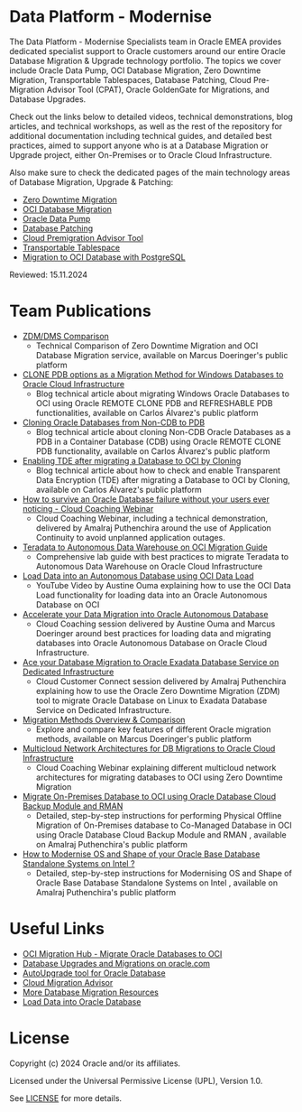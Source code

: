 # Data Platform - Modernise
 
The Data Platform - Modernise Specialists team in Oracle EMEA provides dedicated specialist support to Oracle customers around our entire Oracle Database Migration & Upgrade technology portfolio. The topics we cover include Oracle Data Pump, OCI Database Migration, Zero Downtime Migration, Transportable Tablespaces, Database Patching, Cloud Pre-Migration Advisor Tool (CPAT), Oracle GoldenGate for Migrations, and Database Upgrades.

Check out the links below to detailed videos, technical demonstrations, blog articles, and technical workshops, as well as the rest of the repository for additional documentation including technical guides, and detailed best practices, aimed to support anyone who is at a Database Migration or Upgrade project, either On-Premises or to Oracle Cloud Infrastructure.

Also make sure to check the dedicated pages of the main technology areas of Database Migration, Upgrade & Patching:

* [Zero Downtime Migration](https://github.com/oracle-devrel/technology-engineering/tree/main/data-platform/modernise/zero-downtime-migration)
* [OCI Database Migration](https://github.com/oracle-devrel/technology-engineering/tree/main/data-platform/modernise/oci-database-migration)
* [Oracle Data Pump](https://github.com/oracle-devrel/technology-engineering/tree/main/data-platform/modernise/data-pump)
* [Database Patching](https://github.com/oracle-devrel/technology-engineering/tree/main/data-platform/modernise/database-patching)
* [Cloud Premigration Advisor Tool](https://github.com/oracle-devrel/technology-engineering/tree/main/data-platform/modernise/cloud-premigration-advisor-tool)
* [Transportable Tablespace](https://github.com/oracle-devrel/technology-engineering/tree/main/data-platform/modernise/transportable-tablespace)
* [Migration to OCI Database with PostgreSQL](https://github.com/oracle-devrel/technology-engineering/tree/main/data-platform/modernise/migration-to-oci-database-with-postgresql)

Reviewed: 15.11.2024

# Team Publications
 
- [ZDM/DMS Comparison](https://macsdata.com/oracle/zdm-dms-comparison)
    - Technical Comparison of Zero Downtime Migration and OCI Database Migration service, available on Marcus Doeringer's public platform
- [CLONE PDB options as a Migration Method for Windows Databases to Oracle Cloud Infrastructure](https://carlosal.wordpress.com/2023/07/14/clone-pdb-options-as-a-migration-method-for-windows-databases-to-oracle-cloud-infrastructure/)
    - Blog technical article about migrating Windows Oracle Databases to OCI using Oracle REMOTE CLONE PDB and REFRESHABLE PDB functionalities, available on Carlos Álvarez's public platform
- [Cloning Oracle Databases from Non-CDB to PDB](https://carlosal.wordpress.com/2023/11/07/cloning-oracle-databases-from-non-cdb-to-pdb/)
    - Blog technical article about cloning Non-CDB Oracle Databases as a PDB in a Container Database (CDB) using Oracle REMOTE CLONE PDB functionality, available on Carlos Álvarez's public platform
- [Enabling TDE after migrating a Database to OCI by Cloning](https://carlosal.wordpress.com/2024/07/17/enabling-tde-after-migrating-a-database-to-oci-by-cloning/)
    - Blog technical article about how to check and enable Transparent Data Encryption (TDE) after migrating a Database to OCI by Cloning, available on Carlos Álvarez's public platform
- [How to survive an Oracle Database failure without your users ever noticing - Cloud Coaching Webinar]( https://www.youtube.com/watch?v=dsUbi5dO_PU)
    - Cloud Coaching Webinar, including a technical demonstration, delivered by Amalraj Puthenchira around the use of Application Continuity to avoid unplanned application outages.
- [Teradata to Autonomous Data Warehouse on OCI Migration Guide](https://github.com/oracle-devrel/technology-engineering/tree/main/data-platform/modernise/shared-assets/teradata-to-autonomous-data-warehouse-migration-guide)
    - Comprehensive lab guide with best practices to migrate Teradata to Autonomous Data Warehouse on Oracle Cloud Infrastructure
- [Load Data into an Autonomous Database using OCI Data Load](https://youtu.be/r1ff0jW8l_s)
    - YouTube Video by Austine Ouma explaining how to use the OCI Data Load functionality for loading data into an Oracle Autonomous Database on OCI
- [Accelerate your Data Migration into Oracle Autonomous Database](https://youtu.be/_2Lu6y5_XxY)
    - Cloud Coaching session delivered by Austine Ouma and Marcus Doeringer around best practices for loading data and migrating databases into Oracle Autonomous Database on Oracle Cloud Infrastructure.
- [Ace your Database Migration to Oracle Exadata Database Service on Dedicated Infrastructure](https://www.youtube.com/watch?v=luBezgN7sa0)
     - Cloud Customer Connect session delivered by Amalraj Puthenchira explaining how to use the Oracle Zero Downtime Migration (ZDM) tool to migrate Oracle Database on Linux to Exadata Database Service on Dedicated Infrastructure.
- [Migration Methods Overview & Comparison](https://macsdata.com/oracle/migration-methods-overview)
    - Explore and compare key features of different Oracle migration methods, available on Marcus Doeringer's public platform
- [Multicloud Network Architectures for DB Migrations to Oracle Cloud Infrastructure](https://www.youtube.com/watch?v=1ngXJRsP5jA)
    - Cloud Coaching Webinar explaining different multicloud network architectures for migrating databases to OCI using Zero Downtime Migration
- [Migrate On-Premises Database to OCI using Oracle Database Cloud Backup Module and RMAN ](https://amalrajputhenchira.wordpress.com/2024/08/13/migrate-on-premises-oracle-database-to-oci-using-oracle-database-cloud-backup-module-and-rman/)
    - Detailed, step-by-step instructions for performing Physical Offline Migration of On-Premises database to Co-Managed Database in OCI using Oracle Database Cloud Backup Module and RMAN , available on Amalraj Puthenchira's public platform
- [How to Modernise OS and Shape of your Oracle Base Database Standalone Systems on Intel ? ](https://amalrajputhenchira.wordpress.com/2024/12/03/how-to-modernise-os-and-shape-of-your-oracle-base-database-standalone-systems-on-intel/)
    - Detailed, step-by-step instructions for Modernising OS and Shape of Oracle Base Database Standalone Systems on Intel , available on Amalraj Puthenchira's public platform
    
# Useful Links

- [OCI Migration Hub - Migrate Oracle Databases to OCI](https://www.oracle.com/database/cloud-migration/)
- [Database Upgrades and Migrations on oracle.com](https://www.oracle.com/database/upgrades/)
- [AutoUpgrade tool for Oracle Database](https://www.oracle.com/database/upgrades/#rc30p1)
- [Cloud Migration Advisor](https://www.oracle.com/database/upgrades/#rc30p2)
- [More Database Migration Resources](https://www.oracle.com/database/upgrades/#rc30p3)
- [Load Data into Oracle Database](https://www.oracle.com/database/upgrades/#rc30p4)

# License
 
Copyright (c) 2024 Oracle and/or its affiliates.
 
Licensed under the Universal Permissive License (UPL), Version 1.0.
 
See [LICENSE](https://github.com/oracle-devrel/technology-engineering/blob/main/LICENSE) for more details.
